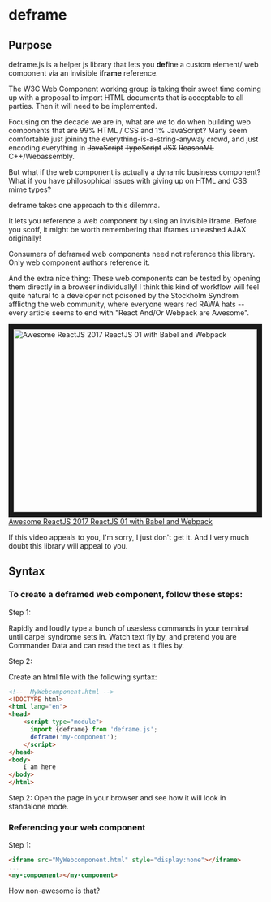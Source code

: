 # deframe

## Purpose

deframe.js is a helper js library that lets you **def**ine a custom element/ web component via an invisible  if**rame** reference.

The W3C Web Component working group is taking their sweet time coming up with a proposal to import HTML documents that is acceptable to all parties.  Then it will need to be implemented.  

Focusing on the decade we are in, what are we to do when building web components that are 99% HTML / CSS and 1% JavaScript?  Many seem comfortable just joining the everything-is-a-string-anyway crowd, and just encoding everything in ~~JavaScript~~ ~~TypeScript~~ ~~JSX~~ ~~ReasonML~~ C++/Webassembly.

But what if the web component is actually a dynamic business component?  What if you have philosophical issues with giving up on HTML and CSS mime types?

deframe takes one approach to this dilemma.

It lets you reference a web component by using an invisible iframe.  Before you scoff, it might be worth remembering that iframes unleashed AJAX originally!

Consumers of deframed web components need not reference this library.  Only web component authors reference it. 

And the extra nice thing:  These web components can be tested by opening them directly in a browser individually!  I think this kind of workflow will feel quite natural to a developer not poisoned by the Stockholm Syndrom afflictng the web community, where everyone wears red RAWA hats -- every article seems to end with "React And/Or Webpack are Awesome".  

<a href="http://www.youtube.com/watch?feature=player_embedded&v=JC3jlCrsYYI
" target="_blank"><img src="http://img.youtube.com/vi/JC3jlCrsYYI/0.jpg" 
alt="Awesome ReactJS 2017 ReactJS 01 with Babel and Webpack" width="480" height="360" border="10" /><br>Awesome ReactJS 2017 ReactJS 01 with Babel and Webpack</a>


If this video appeals to you, I'm sorry, I just don't get it.  And I very much doubt this library will appeal to you.  


## Syntax

### To create a deframed web component, follow these steps:

Step 1:

Rapidly and loudly type a bunch of usesless commands in your terminal until carpel syndrome sets in.  Watch text fly by, and pretend you are Commander Data and can read the text as it flies by.

Step 2:

Create an html file with the following syntax:

```html
<!--  MyWebcomponent.html -->
<!DOCTYPE html>
<html lang="en">
<head>
    <script type="module">
      import {deframe} from 'deframe.js';
      deframe('my-component');
    </script>
</head>
<body>
    I am here
</body>
</html>
```

Step 2:  Open the page in your browser and see how it will look in standalone mode.



### Referencing your web component

Step 1:


```html
<iframe src="MyWebcomponent.html" style="display:none"></iframe>
...
<my-compoenent></my-component>
```

How non-awesome is that?

